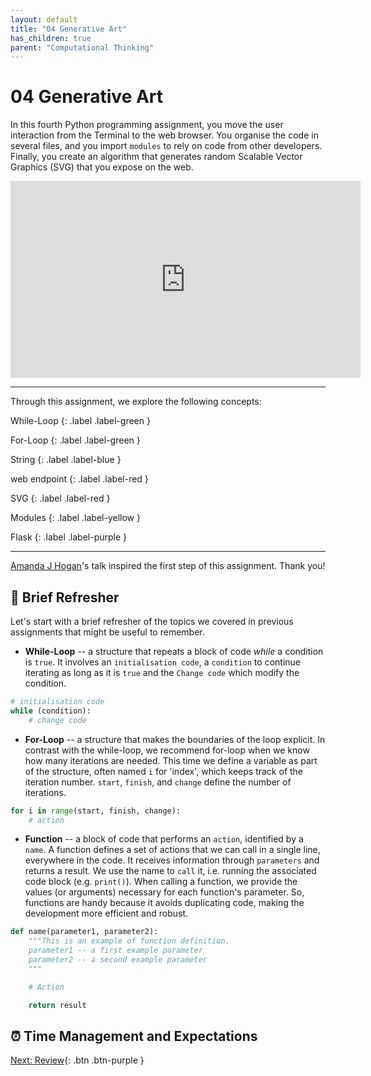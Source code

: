 ```yaml
---
layout: default
title: "04 Generative Art"
has_children: true
parent: "Computational Thinking"
---
```


# 04 Generative Art

In this fourth Python programming assignment, you move the user interaction from the Terminal to the web browser. You organise the code in several files, and you import `modules` to rely on code from other developers. Finally, you create an algorithm that generates random Scalable Vector Graphics (SVG) that you expose on the web. 

<div style="text-align: center">
    <iframe width="560" height="315" src="https://www.youtube-nocookie.com/embed/f4cK9KKObQA" frameborder="0" allow="accelerometer; autoplay; clipboard-write; encrypted-media; gyroscope; picture-in-picture" allowfullscreen></iframe>
</div>


---

Through this assignment, we explore the following concepts:

While-Loop
{: .label .label-green }

For-Loop
{: .label .label-green }

String
{: .label .label-blue }

web endpoint
{: .label .label-red }

SVG
{: .label .label-red }

Modules
{: .label .label-yellow }

Flask
{: .label .label-purple }

---

[Amanda J Hogan](https://2019.pycon-au.org/talks/pretty-vector-graphics--playing-with-svg-in-python)'s talk inspired the first step of this assignment. Thank you! 


## 💨  Brief Refresher

Let's start with a brief refresher of the topics we covered in previous assignments that might be useful to remember.

* **While-Loop** -- a structure that repeats a block of code _while_ a condition is `true`. It involves an `initialisation code`, a `condition` to continue iterating as long as it is `true` and the 
`Change code` which modify the condition.

```python
# initialisation code
while (condition):
    # change code
```

* **For-Loop** -- a structure that makes the boundaries of the loop explicit. In contrast with the while-loop, we recommend for-loop when we know how many iterations are needed. This time we define a variable as part of the structure, often named `i` for 'index', which keeps track of the iteration number. `start`, `finish`, and `change` define the number of iterations.

```python
for i in range(start, finish, change):
    # action
```

* **Function** -- a block of code that performs an `action`, identified by a `name`. A function defines a set of actions that we can call in a single line, everywhere in the code. It receives information through `parameters` and returns a result. We use the name to `call` it, i.e. running the associated code block (e.g. `print()`). When calling a function, we provide the values (or arguments) necessary for each function's parameter. So, functions are handy because it avoids duplicating code, making the development more efficient and robust.

```python
def name(parameter1, parameter2):
    """This is an example of function definition.
    parameter1 -- a first example parameter
    parameter2 -- a second example parameter
    """

    # Action

    return result
```


## ⏰  Time Management and Expectations



[Next: Review]({{site.baseurl}}/computational-thinking/04-generative-art/step1-review){: .btn .btn-purple }